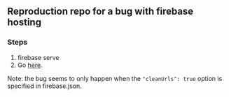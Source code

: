 ## Reproduction repo for a bug with firebase hosting

### Steps
1. firebase serve
2. Go [here](http://localhost:5000/index?lang=de).

Note: the bug seems to only happen when the `"cleanUrls": true` option is specified in firebase.json.
